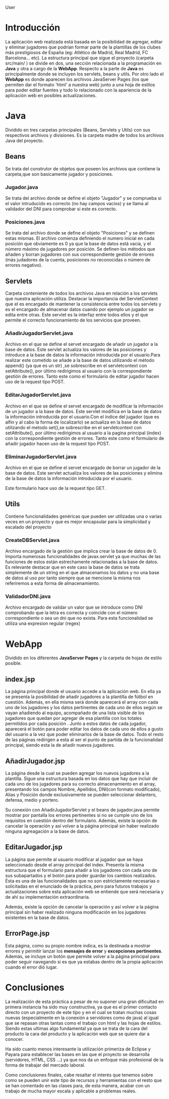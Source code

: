 User
# Introducción

La aplicación web realizada está basada en la posibilidad de agregar, editar y eliminar jugadores que podrían formar parte de la plantillas de los clubes más prestigiosos de España (eg: Atlético de Madrid, Real Madrid, FC Barcelona... etc). La estructura principal que sigue el proyecto (carpeta src/main/ ) se divide en dos, una sección relacionada a la programación en **Java** y otra a cargo de la **WebApp**. Respecto a la parte de **Java** es principalmente donde se incluyen los servlets, beans y utils. Por otro lado el **WebApp** es donde aparecen los archivos JavaServer Pages (los que permiten dar el formato 'html' a nuestra web) junto a una hoja de estilos para poder editar fuentes y todo lo relacionado con la apariencia de la aplicación web en posibles actualizaciones.  

# Java 
Dividido en tres carpetas principales (Beans, Servlets y Utils) con sus respectivos archivos y divisiones. Es la carpeta madre de todos los archivos Java del proyecto.

## Beans
Se trata del construtor de objetos que poseen los archivos que contiene la carpeta,que son basicamente jugador y posiciones.

### Jugador.java
Se trata del archivo donde se define el objeto "Jugador" y se comprueba si el valor intruducido es correcto (no hay campos vacíos) y se llama al validador del DNI para comprobar si este es correcto.

### Posiciones.java
Se trata del archivo donde se define el objeto "Posiciones" y se definen estas mismas. El archivo comienza definiendo el numero inicial en cada posición que obviamente es 0 ya que la base de datos está vacia, y el número máximo de jugadores por posición. Se definen los métodos que añaden y borran jugadores con sus correspondiente gestión de errores (más judadores de la cuenta, posiciones no reconocidas o número de errores negativo).

## Servlets
Carpeta conteniente de todos los archivos Java en relación a los servlets que nuestra aplicación utiliza. Destacar la importancia del ServletContext que el es encargado de mantener la consistencia entre todos los servlets y es el encargado de almacenar datos cuando por ejemplo un jugador se edita entre otras. Este servlet es la interfaz entre todos ellos y el que permite el correcto funcionamiento de los servicios que proveen.

### AñadirJugadorServlet.java
Archivo en el que se define el servet encargado de añadir un jugador a la base de datos. Este servlet actualiza los valores de las posiciones y introduce a la base de datos la información introducida por el usuario.Para realizar este cometido se añade a la base de datos utilizando el método append() (ya que es un str) ,se sobrescribe en el servletcontext con setAttribute(), por último redirigimos al usuario con la correspondiente gestión de errores.
Tanto este como el formulario de editar jugador hacen uso de la request tipo POST.

### EditarJugadorServlet.java
Archivo en el que se define el servet encargado de modificar la información de un jugador a la base de datos. Este servlet modifica en la base de datos la información introducida por el usuario.Con el índice del jugador (que es alfin y al cabo la forma de localizarlo) se actualiza en la base de datos utilizando el metodo set(),se sobrescribe en el servletcontext con setAttribute(), por último redirigimos al usuario a la pagina principal (index) con la correspondiente gestión de errores. 
Tanto este como el formulario de añadir jugador hacen uso de la request tipo POST.


### EliminarJugadorServlet.java
Archivo en el que se define el servet encargado de borrar un jugador de la base de datos. Este servlet actualiza los valores de las posiciones y elimina de la base de datos la información introducida por el usuario.

Este formulario hace uso de la request tipo GET.

## Utils
Contiene funcionalidades genéricas que pueden ser utilizadas una o varias veces en un proyecto y que es mejor encapsular para la simplicidad y escalado del proyecto

### CreateDBServlet.java
Archivo encargado de la gestión que implica crear la base de datos de 0. Importa numerosas funcionalidades de javax.servlet ya que muchas de las funciones de estos están estrechamente relacionadas a la base de datos. Es relevante destacar que en este caso la base de datos se trata simplemente de un string en el que almacenamos los datos y no una base de datos al uso por tanto siempre que se mencione la misma nos referiremos a esta forma de almacenamiento.

### ValidadorDNI.java
Archivo encargado de validar un valor que se introduce como DNI comprobando que la letra es correcta y coincide con el número correspondiente o sea un dni que no exista. Para esta funcionalidad se utiliza una expresion regular (regex)

# WebApp
Dividido en los diferentes **JavaServer Pages** y la carpeta de hojas de estilo posible.

## index.jsp
La página principal donde el usuario accede a la aplicación web. En ella ya se presenta la posibilidad de añadir jugadores a la plantilla de fútbol en cuestión. Además, en ella misma será donde aparecerá el array con cada uno de los jugadores y los datos pertinentes de cada uno de ellos según se vayan añadiendo al equipo, acompañado de una lista visible de los jugadores que quedan por agregar de esa plantilla con los totales permitidos por cada posición . Junto a estos datos de cada jugador, aparecerá el botón para poder editar los datos de cada uno de ellos a gusto del usuario a la vez que poder eliminarlos de la base de datos. Todo el resto de las páginas redirigen a esta al ser el punto de partida de la funcionalidad principal, siendo esta la de añadir nuevos jugadores.

## AñadirJugador.jsp
La página desde la cual se pueden agregar los nuevos jugadores a la plantilla. Sigue una estructura basada en los datos que hay que incluir de cada uno de los jugadores para su correcto almacenamiento en el array, presentando los campos Nombre, Apellidos, DNI(con formato modificado), Alias y Posición donde exclusivamente se pueden seleccionar delantero, defensa, medio y portero. 

Su conexión con AñadirJugadorServlet y el beans de jugador.java permite mostrar por pantalla los errores pertinentes si no se cumple uno de los requisitos en cuestión dentro del formulario. Además, existe la opción de cancelar la operación y así volver a la página principal sin haber realizado ninguna agreagación a la base de datos.

## EditarJugador.jsp
La página que permite al usuario modificar al jugador que se haya seleccionado desde el array principal del index. Presenta la misma estructura que el formulario para añadir a los jugadores con cada uno de sus subapartados y el botón para poder guardar los cambios realizados. Ésta es una de las funcionalidades que no son estrictamente necesarias o solicitadas en el enunciado de la práctica, pero para futuros trabajos y actualizaciones sobre esta aplicación web se entiende que será necesaria y de ahí su implementación extraordinaria.

Además, existe la opción de cancelar la operación y así volver a la página principal sin haber realizado ninguna modificación en los jugadores existentes en la base de datos.


## ErrorPage.jsp
Esta página, como su propio nombre indica, es la destinada a mostrar errores y permitir lanzar los **mensajes de error** y **excepciones pertinentes**. Además, se incluye un botón que permite volver a la página principal para poder seguir navegando si es que ya estabas dentro de la propia aplicación cuando el error dió lugar.

# Conclusiones
La realización de esta práctica a pesar de no suponer una gran dificultad en primera instancia ha sido muy constructiva, ya que es el primer contacto directo con un proyecto de este tipo y en el cual se tratan muchas cosas nuevas (especialmente en la conexión a servidores como de java) al igual que se repasan otras tantas como el trabajo con html y las hojas de estilos. Siendo estas ultimas algo fundamental ya que se trata de la cara del producto la cara del producto y la aplicación web que se quiere dar a conocer.

Ha sido cuanto menos interesante la utilización primeriza de Eclipse y Payara para establecer las bases en las que el proyecto se desarrolla (servidores, HTML, CSS ...) ya que nos da un enfoque más profesional de la forma de trabajar del mercado laboral. 

Como conclusiones finales, cabe resaltar el interés que tenemos sobre como se pueden unir este tipo de recursos y herramientas con el resto que se han comentado en las clases para, de esta manera, acabar con un trabajo de mucha mayor escala y aplicable a problemas reales.

